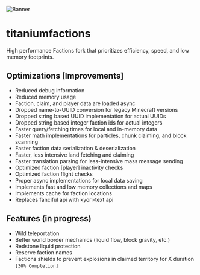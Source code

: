 ![](https://i.imgur.com/PCbrx7F.png "Banner")

# titaniumfactions
High performance Factions fork that prioritizes efficiency, speed, and low memory footprints.

## Optimizations [Improvements]
- Reduced debug information
- Reduced memory usage
- Faction, claim, and player data are loaded async
- Dropped name-to-UUID conversion for legacy Minecraft versions
- Dropped string based UUID implementation for actual UUIDs
- Dropped string based integer faction ids for actual integers
- Faster query/fetching times for local and in-memory data
- Faster math implementations for particles, chunk claiming, and block scanning
- Faster faction data serialization & deserialization
- Faster, less intensive land fetching and claiming
- Faster translation parsing for less-intensive mass message sending
- Optimized faction [player] inactivity checks
- Optimized faction flight checks
- Proper async implementations for local data saving
- Implements fast and low memory collections and maps
- Implements cache for faction locations
- Replaces fanciful api with kyori-text api

## Features (in progress)
- Wild teleportation
- Better world border mechanics (liquid flow, block gravity, etc.)
- Redstone liquid protection
- Reserve faction names
- Factions shields to prevent explosions in claimed territory for X duration `[30% Completion]`

